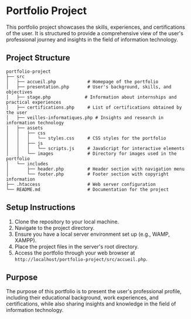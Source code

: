 # Portfolio Project

This portfolio project showcases the skills, experiences, and certifications of the user. It is structured to provide a comprehensive view of the user's professional journey and insights in the field of information technology.

## Project Structure

```
portfolio-project
├── src
│   ├── accueil.php            # Homepage of the portfolio
│   ├── presentation.php       # User's background, skills, and objectives
│   ├── stage.php             # Information about internships and practical experiences
│   ├── certifications.php     # List of certifications obtained by the user
│   ├── veilles-informatiques.php # Insights and research in information technology
│   ├── assets
│   │   ├── css
│   │   │   └── styles.css     # CSS styles for the portfolio
│   │   ├── js
│   │   │   └── scripts.js     # JavaScript for interactive elements
│   │   └── images             # Directory for images used in the portfolio
│   └── includes
│       ├── header.php         # Header section with navigation menu
│       └── footer.php         # Footer section with copyright information
├── .htaccess                  # Web server configuration
└── README.md                  # Documentation for the project
```

## Setup Instructions

1. Clone the repository to your local machine.
2. Navigate to the project directory.
3. Ensure you have a local server environment set up (e.g., WAMP, XAMPP).
4. Place the project files in the server's root directory.
5. Access the portfolio through your web browser at `http://localhost/portfolio-project/src/accueil.php`.

## Purpose

The purpose of this portfolio is to present the user's professional profile, including their educational background, work experiences, and certifications, while also sharing insights and knowledge in the field of information technology.